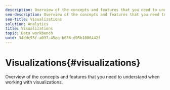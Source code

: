 ```yaml
---
description: Overview of the concepts and features that you need to understand when working with visualizations.
seo-description: Overview of the concepts and features that you need to understand when working with visualizations.
seo-title: Visualizations
solution: Analytics
title: Visualizations
topic: Data workbench
uuid: 34ddc55f-a037-45ec-b636-d05b1806442f
---
```


# Visualizations{#visualizations}

Overview of the concepts and features that you need to understand when working with visualizations.

